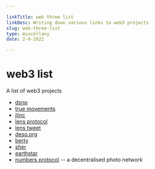 ```yaml
---

linkTitle: web three list
linkDesc: Writing down various links to web3 projects
slug: web-three-list
type: miscellany
date: 2-9-2022

---
```


# web3 list

A list of web3 projects

* [dsnp](https://www.dsnp.org/)
* [true movements](https://www.trumovements.net/)
* [jlinc](https://www.jlinc.com/)
* [lens protocol](https://lens.dev/)
* [lens tweet](https://twitter.com/LensProtocol/status/1490782692786515970)
* [deso.org](https://www.deso.org/)
* [berty](https://berty.tech/)
* [sher](https://www.producthunt.com/posts/sher-2)
* [earthstar](https://github.com/earthstar-project/earthstar)
* [numbers protocol](https://www.numbersprotocol.io/) -- a decentralised photo network

